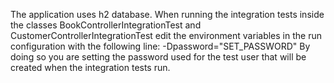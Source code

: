 The application uses h2 database.
When running the integration tests inside the classes BookControllerIntegrationTest and CustomerControllerIntegrationTest edit the environment variables in the run configuration with the following line:
-Dpassword="SET_PASSWORD"
By doing so you are setting the password used for the test user that will be created when the integration tests run.
